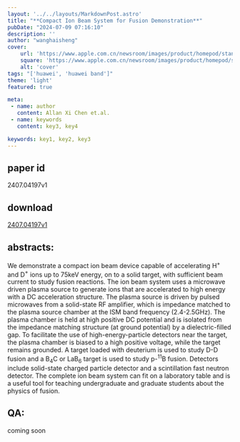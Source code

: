 ```yaml
---
layout: '../../layouts/MarkdownPost.astro'
title: "**Compact Ion Beam System for Fusion Demonstration**"
pubDate: "2024-07-09 07:16:10"
description: ''
author: "wanghaisheng"
cover:
    url: 'https://www.apple.com.cn/newsroom/images/product/homepod/standard/Apple-HomePod-hero-230118_big.jpg.large_2x.jpg'
    square: 'https://www.apple.com.cn/newsroom/images/product/homepod/standard/Apple-HomePod-hero-230118_big.jpg.large_2x.jpg'
    alt: 'cover'
tags: "['huawei', 'huawei band']" 
theme: 'light'
featured: true

meta:
 - name: author
   content: Allan Xi Chen et.al.
 - name: keywords
   content: key3, key4

keywords: key1, key2, key3
---
```


## paper id
2407.04197v1
## download
[2407.04197v1](http://arxiv.org/abs/2407.04197v1)
## abstracts:
We demonstrate a compact ion beam device capable of accelerating H$^+$ and D$^+$ ions up to 75keV energy, on to a solid target, with sufficient beam current to study fusion reactions. The ion beam system uses a microwave driven plasma source to generate ions that are accelerated to high energy with a DC acceleration structure. The plasma source is driven by pulsed microwaves from a solid-state RF amplifier, which is impedance matched to the plasma source chamber at the ISM band frequency (2.4-2.5GHz). The plasma chamber is held at high positive DC potential and is isolated from the impedance matching structure (at ground potential) by a dielectric-filled gap. To facilitate the use of high-energy-particle detectors near the target, the plasma chamber is biased to a high positive voltage, while the target remains grounded. A target loaded with deuterium is used to study D-D fusion and a B$_4$C or LaB$_6$ target is used to study p-$^{11}$B fusion. Detectors include solid-state charged particle detector and a scintillation fast neutron detector. The complete ion beam system can fit on a laboratory table and is a useful tool for teaching undergraduate and graduate students about the physics of fusion.
## QA:
coming soon
